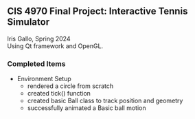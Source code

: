 ## CIS 4970 Final Project: Interactive Tennis Simulator
Iris Gallo, Spring 2024 </br>
Using Qt framework and OpenGL.

### Completed Items
* Environment Setup
  * rendered a circle from scratch
  * created tick() function
  * created basic Ball class to track position and geometry
  * successfully animated a Basic ball motion 
